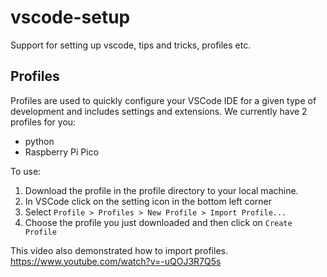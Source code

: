 # vscode-setup
Support for setting up vscode, tips and tricks, profiles etc.

## Profiles
Profiles are used to quickly configure your VSCode IDE for a given type of development and includes settings and extensions. We currently have 2 profiles for you:
- python
- Raspberry Pi Pico

To use: 
1. Download the profile in the profile directory to your local machine.
2. In VSCode click on the setting icon in the bottom left corner
3. Select `Profile > Profiles > New Profile > Import Profile...`
4. Choose the profile you just downloaded and then click on `Create Profile`

This video also demonstrated how to import profiles. https://www.youtube.com/watch?v=-uQOJ3R7Q5s
